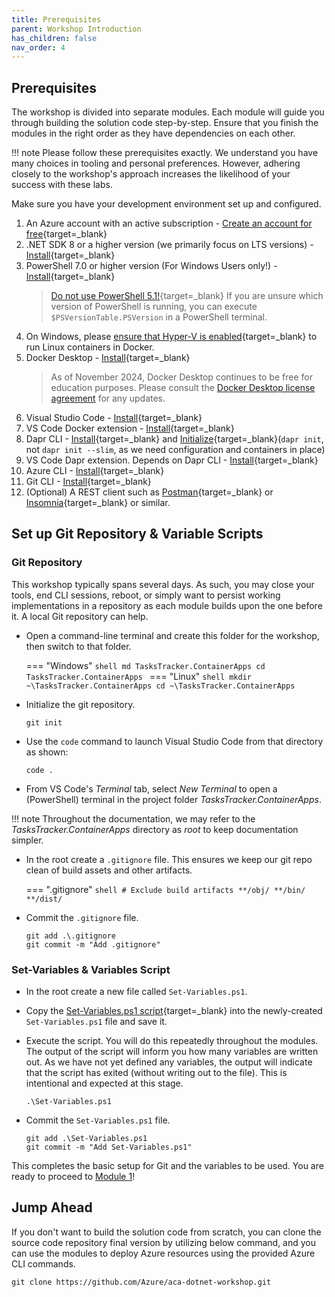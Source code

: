 ```yaml
---
title: Prerequisites
parent: Workshop Introduction
has_children: false
nav_order: 4
---
```


## Prerequisites

The workshop is divided into separate modules. Each module will guide you through building the solution code step-by-step. Ensure that you finish the modules in the right order as they have dependencies on each other.

!!! note
    Please follow these prerequisites exactly. We understand you have many choices in tooling and personal preferences. However, adhering closely to the workshop's approach increases the likelihood of your success with these labs.

Make sure you have your development environment set up and configured.

1. An Azure account with an active subscription - [Create an account for free](https://azure.microsoft.com/free/?ref=microsoft.com&utm_source=microsoft.com&utm_medium=docs&utm_campaign=visualstudio){target=_blank}
1. .NET SDK 8 or a higher version (we primarily focus on LTS versions) - [Install](https://dotnet.microsoft.com/download){target=_blank}
1. PowerShell 7.0 or higher version (For Windows Users only!) - [Install](https://learn.microsoft.com/powershell/scripting/install/installing-powershell-on-windows?view=powershell-7.4#installing-the-msi-package){target=_blank}
   > [Do not use PowerShell 5.1!](https://github.com/Azure/aca-dotnet-workshop/issues/150){target=_blank}
   > If you are unsure which version of PowerShell is running, you can execute `$PSVersionTable.PSVersion` in a PowerShell terminal.
1. On Windows, please [ensure that Hyper-V is enabled](https://learn.microsoft.com/virtualization/windowscontainers/deploy-containers/linux-containers){target=_blank} to run Linux containers in Docker.
1. Docker Desktop - [Install](https://docs.docker.com/desktop/install/windows-install/){target=_blank}
   > As of November 2024, Docker Desktop continues to be free for education purposes. Please consult the [Docker Desktop license agreement](https://docs.docker.com/subscription/desktop-license/) for any updates.
1. Visual Studio Code - [Install](https://code.visualstudio.com/){target=_blank}
1. VS Code Docker extension - [Install](https://marketplace.visualstudio.com/items?itemName=ms-azuretools.vscode-docker){target=_blank}
1. Dapr CLI - [Install](https://docs.dapr.io/getting-started/install-dapr-cli/){target=_blank} and [Initialize](https://docs.dapr.io/getting-started/install-dapr-selfhost/){target=_blank}(`dapr init`, not `dapr init --slim`, as we need configuration and containers in place)
1. VS Code Dapr extension. Depends on Dapr CLI - [Install](https://marketplace.visualstudio.com/items?itemName=ms-azuretools.vscode-dapr){target=_blank}
1. Azure CLI - [Install](https://docs.microsoft.com/cli/azure/install-azure-cli){target=_blank}
1. Git CLI - [Install](https://git-scm.com){target=_blank}
1. (Optional) A REST client such as [Postman](https://www.postman.com/){target=_blank} or [Insomnia](https://insomnia.rest/){target=_blank} or similar.

## Set up Git Repository & Variable Scripts

### Git Repository

This workshop typically spans several days. As such, you may close your tools, end CLI sessions, reboot, or simply want to persist working implementations in a repository as each module builds upon the one before it. A local Git repository can help.

- Open a command-line terminal and create this folder for the workshop, then switch to that folder.

    === "Windows"
        ```shell
        md TasksTracker.ContainerApps
        cd TasksTracker.ContainerApps
        ```
    === "Linux"
        ```shell
        mkdir ~\TasksTracker.ContainerApps
        cd ~\TasksTracker.ContainerApps
        ```

- Initialize the git repository.

    ```shell
    git init
    ```

- Use the `code` command to launch Visual Studio Code from that directory as shown:

    ```shell
    code .
    ```

- From VS Code's *Terminal* tab, select *New Terminal* to open a (PowerShell) terminal in the project folder *TasksTracker.ContainerApps*.

!!! note
    Throughout the documentation, we may refer to the *TasksTracker.ContainerApps* directory as *root* to keep documentation simpler.

- In the root create a `.gitignore` file. This ensures we keep our git repo clean of build assets and other artifacts.

    === ".gitignore"
        ```shell
        # Exclude build artifacts
        **/obj/
        **/bin/
        **/dist/
        ```

- Commit the `.gitignore` file.

    ```shell
    git add .\.gitignore
    git commit -m "Add .gitignore"
    ```

### Set-Variables & Variables Script

- In the root create a new file called `Set-Variables.ps1`.

- Copy the [Set-Variables.ps1 script](../../aca/30-appendix/03-variables.md){target=_blank} into the newly-created `Set-Variables.ps1` file and save it.

- Execute the script. You will do this repeatedly throughout the modules. The output of the script will inform you how many variables are written out. As we have not yet defined any variables, the output will indicate that the script has exited (without writing out to the file). This is intentional and expected at this stage.

    ```shell
    .\Set-Variables.ps1
    ```

- Commit the `Set-Variables.ps1` file.

    ```shell
    git add .\Set-Variables.ps1
    git commit -m "Add Set-Variables.ps1"
    ```

This completes the basic setup for Git and the variables to be used. You are ready to proceed to [Module 1](../01-deploy-api-to-aca/index.md)!

## Jump Ahead

If you don't want to build the solution code from scratch, you can clone the source code repository final version by utilizing below command, and you can use the modules to deploy Azure resources using the provided Azure CLI commands.

```shell
git clone https://github.com/Azure/aca-dotnet-workshop.git
```
